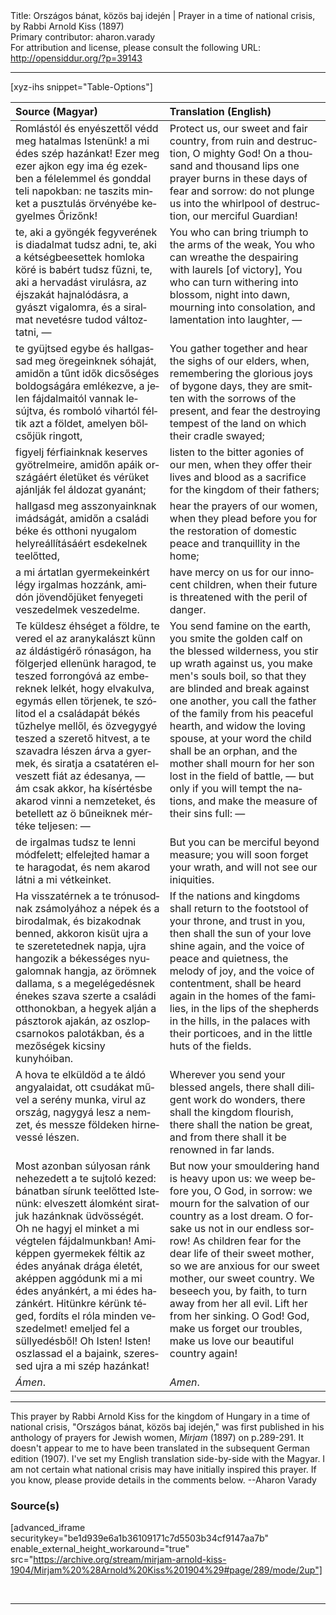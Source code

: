<html>
<head></head>
<body>
Title: Országos bánat, közös baj idején | Prayer in a time of national crisis, by Rabbi Arnold Kiss (1897)<br />
Primary contributor: aharon.varady<br />
For attribution and license, please consult the following URL: <a href="http://opensiddur.org/?p=39143">http://opensiddur.org/?p=39143</a>
<p />
<hr />

[xyz-ihs snippet="Table-Options"]<table style="margin-left: auto; margin-right: auto;" class="draggable">
<thead><tr><th id="x" style="text-align: left;">Source (Magyar)</th><th style="text-align: left;">Translation (English)</th></tr></thead>
<tbody>
<tr><td style="vertical-align:top;">
<div class="magyar" lang="hu">
Romlástól és enyészettől védd meg hatalmas Istenünk! a mi édes szép hazánkat! Ezer meg ezer ajkon egy ima ég ezekben a félelemmel és gonddal teli napokban: ne taszits minket a pusztulás örvényébe kegyelmes Őrizőnk! 
</span></div></td>
 
<td style="vertical-align:top;">
<div class="english" lang="en">
Protect us, our sweet and fair country, from ruin and destruction, O mighty God! On a thousand and thousand lips one prayer burns in these days of fear and sorrow: do not plunge us into the whirlpool of destruction, our merciful Guardian! 
</div></td></tr>


<tr><td style="vertical-align:top;">
<div class="magyar" lang="hu">
te, aki a gyöngék fegyverének is diadalmat tudsz adni, 
te, aki a kétségbeesettek homloka köré is babért tudsz fűzni, 
te, aki a hervadást virulásra, az éjszakát hajnalódásra, a gyászt vigalomra, és a siralmat nevetésre tudod változtatni, — 
</span></div></td>
 
<td style="vertical-align:top;">
<div class="english" lang="en">
You who can bring triumph to the arms of the weak, 
You who can wreathe the despairing with laurels [of victory], 
You who can turn withering into blossom, night into dawn, mourning into consolation, and lamentation into laughter, — 
</div></td></tr>


<tr><td style="vertical-align:top;">
<div class="magyar" lang="hu">
te gyüjtsed egybe és hallgassad meg öregeinknek sóhaját, amidőn a tűnt idők dicsőséges boldogságára emlékezve, a jelen fájdalmaitól vannak lesújtva, és romboló vihartól féltik azt a földet, amelyen bölcsőjük ringott, 
</span></div></td>
 
<td style="vertical-align:top;">
<div class="english" lang="en">
You gather together and hear the sighs of our elders, when, remembering the glorious joys of bygone days, they are smitten with the sorrows of the present, and fear the destroying tempest of the land on which their cradle swayed;
</div></td></tr>


<tr><td style="vertical-align:top;">
<div class="magyar" lang="hu">
figyelj férfiainknak keserves gyötrelmeire, amidőn apáik országáért életüket és vérüket ajánlják fel áldozat gyanánt; 
</span></div></td>
 
<td style="vertical-align:top;">
<div class="english" lang="en">
listen to the bitter agonies of our men, when they offer their lives and blood as a sacrifice for the kingdom of their fathers; 
</div></td></tr>


<tr><td style="vertical-align:top;">
<div class="magyar" lang="hu">
hallgasd meg asszonyainknak imádságát, amidőn a családi béke és otthoni nyugalom helyreállításáért esdekelnek teelőtted, 
</span></div></td>
 
<td style="vertical-align:top;">
<div class="english" lang="en">
hear the prayers of our women, when they plead before you for the restoration of domestic peace and tranquillity in the home; 
</div></td></tr>


<tr><td style="vertical-align:top;">
<div class="magyar" lang="hu">
a mi ártatlan gyermekeinkért légy irgalmas hozzánk, amidón jövendőjüket fenyegeti veszedelmek veszedelme. 
</span></div></td>
 
<td style="vertical-align:top;">
<div class="english" lang="en">
have mercy on us for our innocent children, when their future is threatened with the peril of danger. 
</div></td></tr>


<tr><td style="vertical-align:top;">
<div class="magyar" lang="hu">
Te küldesz éhséget a földre, te vered el az aranykalászt künn az áldástigérő rónaságon, ha fölgerjed ellenünk haragod, te teszed forrongóvá az embereknek lelkét, hogy elvakulva, egymás ellen törjenek, te szólitod el a családapát békés tűzhelye mellől, és özvegygyé teszed a szerető hitvest, a te szavadra lészen árva a gyermek, és siratja a csatatéren elveszett fiát az édesanya, — ám csak akkor, ha kísértésbe akarod vinni a nemzeteket, és betellett az ö bűneiknek mértéke teljesen: — 
</span></div></td>
 
<td style="vertical-align:top;">
<div class="english" lang="en">
You send famine on the earth, you smite the golden calf on the blessed wilderness, you stir up wrath against us, you make men's souls boil, so that they are blinded and break against one another, you call the father of the family from his peaceful hearth, and widow the loving spouse, at your word the child shall be an orphan, and the mother shall mourn for her son lost in the field of battle, — but only if you will tempt the nations, and make the measure of their sins full: — 
</div></td></tr>


<tr><td style="vertical-align:top;">
<div class="magyar" lang="hu">
de irgalmas tudsz te lenni módfelett; elfelejted hamar a te haragodat, és nem akarod látni a mi vétkeinket. 
</span></div></td>
 
<td style="vertical-align:top;">
<div class="english" lang="en">
But you can be merciful beyond measure; you will soon forget your wrath, and will not see our iniquities. 
</div></td></tr>


<tr><td style="vertical-align:top;">
<div class="magyar" lang="hu">
Ha visszatérnek a te trónusodnak zsámolyához a népek és a birodalmak, és bizakodnak benned, akkoron kisüt ujra a te szeretetednek napja, ujra hangozik a békességes nyugalomnak hangja, az örömnek dallama, s a megelégedésnek énekes szava szerte a családi otthonokban, a hegyek alján a pásztorok ajakán, az oszlopcsarnokos palotákban, és a mezőségek kicsiny kunyhóiban. 
</span></div></td>
 
<td style="vertical-align:top;">
<div class="english" lang="en">
If the nations and kingdoms shall return to the footstool of your throne, and trust in you, then shall the sun of your love shine again, and the voice of peace and quietness, the melody of joy, and the voice of contentment, shall be heard again in the homes of the families, in the lips of the shepherds in the hills, in the palaces with their porticoes, and in the little huts of the fields. 
</div></td></tr>


<tr><td style="vertical-align:top;">
<div class="magyar" lang="hu">
A hova te elküldöd a te áldó angyalaidat, ott csudákat művel a serény munka, virul az ország, nagygyá lesz a nemzet, és messze földeken hirnevessé lészen. 
</span></div></td>
 
<td style="vertical-align:top;">
<div class="english" lang="en">
Wherever you send your blessed angels, there shall diligent work do wonders, there shall the kingdom flourish, there shall the nation be great, and from there shall it be renowned in far lands. 
</div></td></tr>


<tr><td style="vertical-align:top;">
<div class="magyar" lang="hu">
Most azonban súlyosan ránk nehezedett a te sujtoló kezed: bánatban sírunk teelőtted Istenünk: elveszett álomként siratjuk hazánknak üdvösségét. Oh ne hagyj el minket a mi végtelen fájdalmunkban! Amiképpen gyermekek féltik az édes anyának drága életét, aképpen aggódunk mi a mi édes anyánkért, a mi édes hazánkért. Hitünkre kérünk téged, fordíts el róla minden veszedelmet! emeljed fel a süllyedésből! Oh Isten! Isten! oszlassad el a bajaink, szeressed ujra a mi szép hazánkat! 
</span></div></td>
 
<td style="vertical-align:top;">
<div class="english" lang="en">
But now your smouldering hand is heavy upon us: we weep before you, O God, in sorrow: we mourn for the salvation of our country as a lost dream. O forsake us not in our endless sorrow! As children fear for the dear life of their sweet mother, so we are anxious for our sweet mother, our sweet country. We beseech you, by faith, to turn away from her all evil. Lift her from her sinking. O God! God, make us forget our troubles, make us love our beautiful country again! 
</div></td></tr>


<tr><td style="vertical-align:top;">
<div class="magyar" lang="hu">
<em>Ámen</em>.
</span></div></td>
 
<td style="vertical-align:top;">
<div class="english" lang="en">
<em>Amen</em>.
</div></td></tr>
</tbody></table>

<hr />

This prayer by Rabbi Arnold Kiss for the kingdom of Hungary in a time of national crisis, "Országos bánat, közös baj idején," was first published in his anthology of prayers for Jewish women, <em>Mirjam</em> (1897) on p.289-291. It doesn't appear to me to have been translated in the subsequent German edition (1907). I've set my English translation side-by-side with the Magyar. I am not certain what national crisis may have initially inspired this prayer. If you know, please provide details in the comments below. --Aharon Varady

<h3>Source(s)</h3>

[advanced_iframe securitykey="be1d939e6a1b36109171c7d5503b34cf9147aa7b" enable_external_height_workaround="true" src="https://archive.org/stream/mirjam-arnold-kiss-1904/Mirjam%20%28Arnold%20Kiss%201904%29#page/289/mode/2up"]

&nbsp;

<hr />

&nbsp;


</body>
</html>